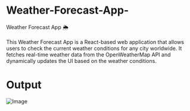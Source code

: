 # Weather-Forecast-App-
Weather Forecast App 🌦️<br><br>
This Weather Forecast App is a React-based web application that allows users to check the current weather conditions for any city worldwide. It fetches real-time weather data from the OpenWeatherMap API and dynamically updates the UI based on the weather conditions.<br>
# Output
![Image](https://github.com/user-attachments/assets/fd011a55-cba2-4502-8dfd-e9e0b3021a8d)

